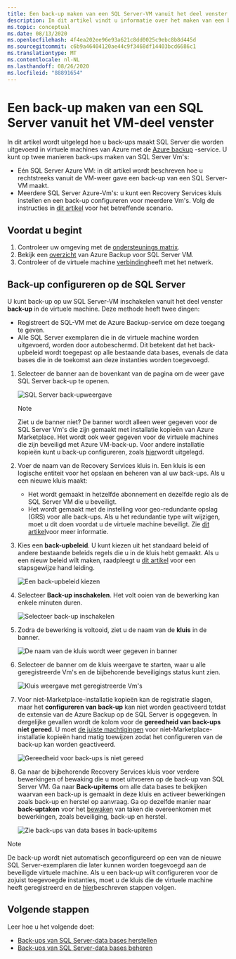 ```yaml
---
title: Een back-up maken van een SQL Server-VM vanuit het deel venster VM
description: In dit artikel vindt u informatie over het maken van een back-up van SQL Server-data bases op virtuele machines van Azure vanuit het deel venster VM.
ms.topic: conceptual
ms.date: 08/13/2020
ms.openlocfilehash: 4f4ea202ee96e93a621c8dd0025c9ebc8b8d445d
ms.sourcegitcommit: c6b9a46404120ae44c9f3468df14403bcd6686c1
ms.translationtype: MT
ms.contentlocale: nl-NL
ms.lasthandoff: 08/26/2020
ms.locfileid: "88891654"
---
```

# <a name="back-up-a-sql-server-from-the-vm-pane"></a>Een back-up maken van een SQL Server vanuit het VM-deel venster

In dit artikel wordt uitgelegd hoe u back-ups maakt SQL Server die worden uitgevoerd in virtuele machines van Azure met de [Azure backup](backup-overview.md) -service. U kunt op twee manieren back-ups maken van SQL Server Vm's:

- Eén SQL Server Azure VM: in dit artikel wordt beschreven hoe u rechtstreeks vanuit de VM-weer gave een back-up van een SQL Server-VM maakt.
- Meerdere SQL Server Azure-Vm's: u kunt een Recovery Services kluis instellen en een back-up configureren voor meerdere Vm's. Volg de instructies in [dit artikel](backup-sql-server-database-azure-vms.md) voor het betreffende scenario.

## <a name="before-you-start"></a>Voordat u begint

1. Controleer uw omgeving met de [ondersteunings matrix](sql-support-matrix.md).
2. Bekijk een [overzicht](backup-azure-sql-database.md) van Azure Backup voor SQL Server VM.
3. Controleer of de virtuele machine [verbinding](backup-sql-server-database-azure-vms.md#establish-network-connectivity)heeft met het netwerk.

## <a name="configure-backup-on-the-sql-server"></a>Back-up configureren op de SQL Server

U kunt back-up op uw SQL Server-VM inschakelen vanuit het deel venster **back-up** in de virtuele machine. Deze methode heeft twee dingen:

- Registreert de SQL-VM met de Azure Backup-service om deze toegang te geven.
- Alle SQL Server exemplaren die in de virtuele machine worden uitgevoerd, worden door autobeschermd. Dit betekent dat het back-upbeleid wordt toegepast op alle bestaande data bases, evenals de data bases die in de toekomst aan deze instanties worden toegevoegd.

1. Selecteer de banner aan de bovenkant van de pagina om de weer gave SQL Server back-up te openen.

    ![SQL Server back-upweergave](./media/backup-sql-server-vm-from-vm-pane/sql-server-backup-view.png)

    >[!NOTE]
    >Ziet u de banner niet? De banner wordt alleen weer gegeven voor de SQL Server Vm's die zijn gemaakt met installatie kopieën van Azure Marketplace. Het wordt ook weer gegeven voor de virtuele machines die zijn beveiligd met Azure VM-back-up. Voor andere installatie kopieën kunt u back-up configureren, zoals [hier](backup-sql-server-database-azure-vms.md)wordt uitgelegd.

2. Voer de naam van de Recovery Services kluis in. Een kluis is een logische entiteit voor het opslaan en beheren van al uw back-ups. Als u een nieuwe kluis maakt:

    - Het wordt gemaakt in hetzelfde abonnement en dezelfde regio als de SQL Server VM die u beveiligt.
    - Het wordt gemaakt met de instelling voor geo-redundante opslag (GRS) voor alle back-ups. Als u het redundantie type wilt wijzigen, moet u dit doen voordat u de virtuele machine beveiligt. Zie [dit artikel](backup-create-rs-vault.md#set-storage-redundancy)voor meer informatie.

3. Kies een **back-upbeleid**. U kunt kiezen uit het standaard beleid of andere bestaande beleids regels die u in de kluis hebt gemaakt. Als u een nieuw beleid wilt maken, raadpleegt u [dit artikel](backup-sql-server-database-azure-vms.md#create-a-backup-policy) voor een stapsgewijze hand leiding.

    ![Een back-upbeleid kiezen](./media/backup-sql-server-vm-from-vm-pane/backup-policy.png)

4. Selecteer **Back-up inschakelen**. Het volt ooien van de bewerking kan enkele minuten duren.

    ![Selecteer back-up inschakelen](./media/backup-sql-server-vm-from-vm-pane/enable-backup.png)

5. Zodra de bewerking is voltooid, ziet u de naam van de **kluis** in de banner.

    ![De naam van de kluis wordt weer gegeven in banner](./media/backup-sql-server-vm-from-vm-pane/vault-name.png)

6. Selecteer de banner om de kluis weergave te starten, waar u alle geregistreerde Vm's en de bijbehorende beveiligings status kunt zien.

    ![Kluis weergave met geregistreerde Vm's](./media/backup-sql-server-vm-from-vm-pane/vault-view.png)

7. Voor niet-Marketplace-installatie kopieën kan de registratie slagen, maar het **configureren van back-up** kan niet worden geactiveerd totdat de extensie van de Azure Backup op de SQL Server is opgegeven. In dergelijke gevallen wordt de kolom voor de **gereedheid van back-ups** **niet gereed**. U moet [de juiste machtigingen](backup-azure-sql-database.md#set-vm-permissions) voor niet-Marketplace-installatie kopieën hand matig toewijzen zodat het configureren van de back-up kan worden geactiveerd.

    ![Gereedheid voor back-ups is niet gereed](./media/backup-sql-server-vm-from-vm-pane/backup-readiness-not-ready.png)

8. Ga naar de bijbehorende Recovery Services kluis voor verdere bewerkingen of bewaking die u moet uitvoeren op de back-up van SQL Server VM. Ga naar **Back-upitems** om alle data bases te bekijken waarvan een back-up is gemaakt in deze kluis en activeer bewerkingen zoals back-up en herstel op aanvraag. Ga op dezelfde manier naar **back-uptaken** voor het [bewaken](manage-monitor-sql-database-backup.md) van taken die overeenkomen met bewerkingen, zoals beveiliging, back-up en herstel.

    ![Zie back-ups van data bases in back-upitems](./media/backup-sql-server-vm-from-vm-pane/backup-items.png)

>[!NOTE]
>De back-up wordt niet automatisch geconfigureerd op een van de nieuwe SQL Server-exemplaren die later kunnen worden toegevoegd aan de beveiligde virtuele machine. Als u een back-up wilt configureren voor de zojuist toegevoegde instanties, moet u de kluis die de virtuele machine heeft geregistreerd en de [hier](backup-sql-server-database-azure-vms.md)beschreven stappen volgen.

## <a name="next-steps"></a>Volgende stappen

Leer hoe u het volgende doet:

- [Back-ups van SQL Server-data bases herstellen](restore-sql-database-azure-vm.md)
- [Back-ups van SQL Server-data bases beheren](manage-monitor-sql-database-backup.md)
